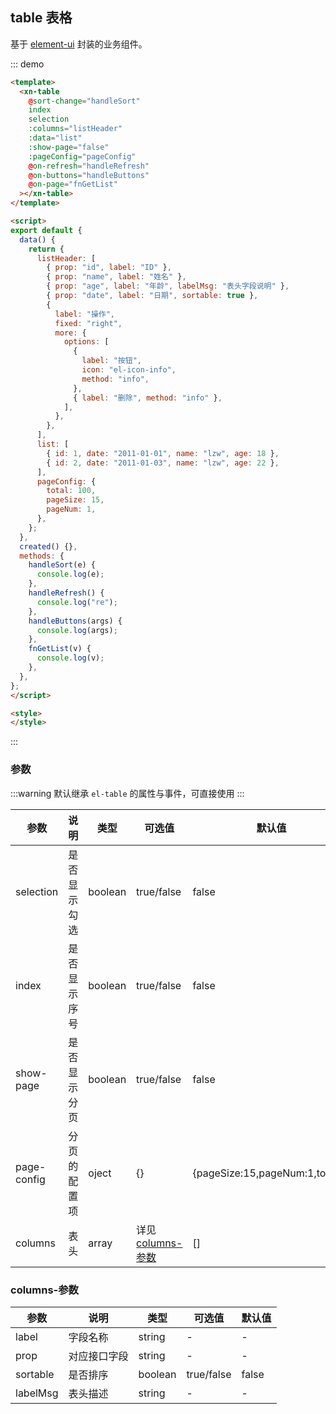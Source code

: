 ## table 表格 
基于 [element-ui](https://element.eleme.cn/#/zh-CN/component/table) 封装的业务组件。

::: demo 
```html
<template>
  <xn-table
    @sort-change="handleSort"
    index
    selection
    :columns="listHeader"
    :data="list"
    :show-page="false"
    :pageConfig="pageConfig"
    @on-refresh="handleRefresh"
    @on-buttons="handleButtons"
    @on-page="fnGetList"
  ></xn-table>
</template>

<script>
export default {
  data() {
    return {
      listHeader: [
        { prop: "id", label: "ID" },
        { prop: "name", label: "姓名" },
        { prop: "age", label: "年龄", labelMsg: "表头字段说明" },
        { prop: "date", label: "日期", sortable: true },
        {
          label: "操作",
          fixed: "right",
          more: {
            options: [
              {
                label: "按钮",
                icon: "el-icon-info",
                method: "info",
              },
              { label: "删除", method: "info" },
            ],
          },
        },
      ],
      list: [
        { id: 1, date: "2011-01-01", name: "lzw", age: 18 },
        { id: 2, date: "2011-01-03", name: "lzw", age: 22 },
      ],
      pageConfig: {
        total: 100,
        pageSize: 15,
        pageNum: 1,
      },
    };
  },
  created() {},
  methods: {
    handleSort(e) {
      console.log(e);
    },
    handleRefresh() {
      console.log("re");
    },
    handleButtons(args) {
      console.log(args);
    },
    fnGetList(v) {
      console.log(v);
    },
  },
};
</script>

<style>
</style>

```
:::

### 参数

:::warning 
默认继承 `el-table` 的属性与事件，可直接使用
:::

| 参数        | 说明         | 类型    | 可选值             | 默认值                          |
| ----------- | ------------ | ------- | ------------------ | ------------------------------- |
| selection   | 是否显示勾选 | boolean | true/false         | false                           |
| index       | 是否显示序号 | boolean | true/false         | false                           |
| show-page   | 是否显示分页 | boolean | true/false         | false                           |
| page-config | 分页的配置项 | oject   | {}                 | {pageSize:15,pageNum:1,total:0} |
| columns     | 表头         | array   | 详见[columns-参数](#columns-can-shu) | []                              |


### columns-参数
| 参数  | 说明     | 类型   | 可选值 | 默认值 |
| ----- | -------- | ------ | ------ | ------ |
| label | 字段名称 | string | -      | -      |
| prop | 对应接口字段 | string | -      | -      |
| sortable | 是否排序 | boolean | true/false      | false      |
| labelMsg | 表头描述 | string | -      | -      |

